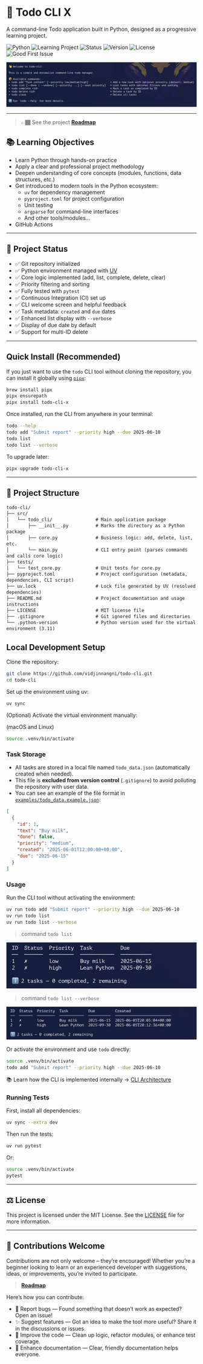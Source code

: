 # 📝 Todo CLI X

A command-line Todo application built in Python, designed as a progressive learning project.

![Python](https://img.shields.io/badge/Python-3.11-blue?logo=python)
![Learning Project](https://img.shields.io/badge/type-Learning_Project-purple)
![Status](https://img.shields.io/badge/status-in%20progress-yellow)
![Version](https://img.shields.io/badge/version-0.1.5-orange)
![License](https://img.shields.io/badge/license-MIT-green)
![Good First Issue](https://img.shields.io/badge/good%20first%20issue-welcome-blueviolet)

![Todo CLI X](./imgs/screenshot.png)

---

> 👉🏾 See the project [**Roadmap**](https://vidjinnangni.notion.site/Todo-CLI-Roadmap-207873f9fe5a80f38256eb0b0798e30a?source=copy_link)

## 📚 Learning Objectives

- Learn Python through hands-on practice
- Apply a clear and professional project methodology
- Deepen understanding of core concepts (modules, functions, data structures, etc.)
- Get introduced to modern tools in the Python ecosystem:
  - `uv` for dependency management
  - `pyproject.toml` for project configuration
  - Unit testing
  - `argparse` for command-line interfaces
  - And other tools/modules...
- GitHub Actions

---

## 🚀 Project Status

- ✅ Git repository initialized
- ✅ Python environment managed with [UV](https://github.com/astral-sh/uv)
- ✅ Core logic implemented (add, list, complete, delete, clear)
- ✅ Priority filtering and sorting
- ✅ Fully tested with `pytest`
- ✅ Continuous Integration (CI) set up
- ✅ CLI welcome screen and helpful feedback
- ✅ Task metadata: `created` and `due` dates
- ✅ Enhanced list display with `--verbose`
- ✅ Display of due date by default
- ✅ Support for multi-ID delete

---

## Quick Install (Recommended)

If you just want to use the `todo` CLI tool without cloning the repository, you can install it globally using [`pipx`](https://pypa.github.io/pipx/):

```bash
brew install pipx
pipx ensurepath
pipx install todo-cli-x
```

Once installed, run the CLI from anywhere in your terminal:

```bash
todo --help
todo add "Submit report" --priority high --due 2025-06-10
todo list
todo list --verbose
```

To upgrade later:

```bash
pipx upgrade todo-cli-x
```

---

## 📂 Project Structure

```text
todo-cli/
├── src/
│   └── todo_cli/                # Main application package
│       ├── __init__.py          # Marks the directory as a Python package
│       ├── core.py              # Business logic: add, delete, list, etc.
│       └── main.py              # CLI entry point (parses commands and calls core logic)
├── tests/
│   └── test_core.py             # Unit tests for core.py
├── pyproject.toml               # Project configuration (metadata, dependencies, CLI script)
├── uv.lock                      # Lock file generated by UV (resolved dependencies)
├── README.md                    # Project documentation and usage instructions
├── LICENSE                      # MIT license file
├── .gitignore                   # Git ignored files and directories
└── .python-version              # Python version used for the virtual environment (3.11)
```

## Local Development Setup

Clone the repository:

```bash
git clone https://github.com/vidjinnangni/todo-cli.git
cd todo-cli
```

Set up the environment using uv:

```bash
uv sync
```

(Optional) Activate the virtual environment manually:

(macOS and Linux)

```bash
source .venv/bin/activate
```

### Task Storage

- All tasks are stored in a local file named `todo_data.json` (automatically created when needed).
- This file is **excluded from version control** (`.gitignore`) to avoid polluting the repository with user data.
- You can see an example of the file format in [`examples/todo_data.example.json`](examples/todo_data.example.json):

```json
[
  {
    "id": 1,
    "text": "Buy milk",
    "done": false,
    "priority": "medium",
    "created": "2025-06-01T12:00:00+00:00",
    "due": "2025-06-15"
  }
]
```

### Usage

Run the CLI tool without activating the environment:

```bash
uv run todo add "Submit report" --priority high --due 2025-06-10
uv run todo list
uv run todo list --verbose
```

> command `todo list`

![todo list command](/imgs/todo_list.png)

> command `todo list --verbose`

![todo list verbose](/imgs/todo_list_verbose.png)

Or activate the environment and use `todo` directly:

```bash
source .venv/bin/activate
todo add "Submit report" --priority high --due 2025-06-10
```

📚 Learn how the CLI is implemented internally → [CLI Architecture](docs/cli_explanation.md)

### Running Tests

First, install all dependencies:

```bash
uv sync --extra dev
```

Then run the tests:

```bash
uv run pytest
```

Or:

```bash
source .venv/bin/activate
pytest
```

---

## ⚖️ License

This project is licensed under the MIT License.
See the [LICENSE](/LICENSE) file for more information.

---

## 🙌 Contributions Welcome

Contributions are not only welcome – they’re encouraged! Whether you’re a beginner looking to learn or an experienced developer with suggestions, ideas, or improvements, you’re invited to participate.

> [**Roadmap**](https://vidjinnangni.notion.site/Todo-CLI-Roadmap-207873f9fe5a80f38256eb0b0798e30a?source=copy_link)

Here’s how you can contribute:

- 🐛 Report bugs — Found something that doesn’t work as expected? Open an issue!
- ✨ Suggest features — Got an idea to make the tool more useful? Share it in the discussions or issues.
- 🧹 Improve the code — Clean up logic, refactor modules, or enhance test coverage.
- 📝 Enhance documentation — Clear, friendly documentation helps everyone.
